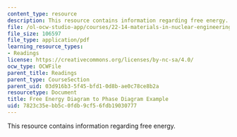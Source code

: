 ```yaml
---
content_type: resource
description: This resource contains information regarding free energy.
file: /ol-ocw-studio-app/courses/22-14-materials-in-nuclear-engineering-spring-2015/7823c35ebb5c0fdb9cf56fdb19030777_MIT22_14S15_FreeEnergyDiag.pdf
file_size: 106597
file_type: application/pdf
learning_resource_types:
- Readings
license: https://creativecommons.org/licenses/by-nc-sa/4.0/
ocw_type: OCWFile
parent_title: Readings
parent_type: CourseSection
parent_uid: 03d916b3-5f45-bfd1-0d8b-ae0c78ce8b2a
resourcetype: Document
title: Free Energy Diagram to Phase Diagram Example
uid: 7823c35e-bb5c-0fdb-9cf5-6fdb19030777
---
```

This resource contains information regarding free energy.